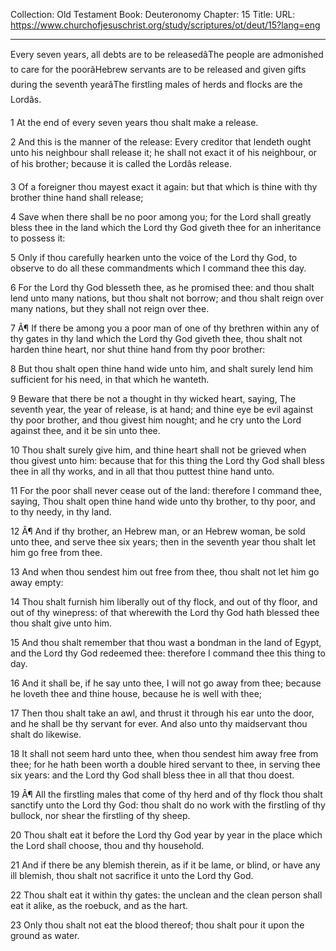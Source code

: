 Collection: Old Testament
Book: Deuteronomy
Chapter: 15
Title: 
URL: https://www.churchofjesuschrist.org/study/scriptures/ot/deut/15?lang=eng

---

Every seven years, all debts are to be releasedâThe people are admonished to care for the poorâHebrew servants are to be released and given gifts during the seventh yearâThe firstling males of herds and flocks are the Lordâs.

1 At the end of every seven years thou shalt make a release.

2 And this is the manner of the release: Every creditor that lendeth ought unto his neighbour shall release it; he shall not exact it of his neighbour, or of his brother; because it is called the Lordâs release.

3 Of a foreigner thou mayest exact it again: but that which is thine with thy brother thine hand shall release;

4 Save when there shall be no poor among you; for the Lord shall greatly bless thee in the land which the Lord thy God giveth thee for an inheritance to possess it:

5 Only if thou carefully hearken unto the voice of the Lord thy God, to observe to do all these commandments which I command thee this day.

6 For the Lord thy God blesseth thee, as he promised thee: and thou shalt lend unto many nations, but thou shalt not borrow; and thou shalt reign over many nations, but they shall not reign over thee.

7 Â¶ If there be among you a poor man of one of thy brethren within any of thy gates in thy land which the Lord thy God giveth thee, thou shalt not harden thine heart, nor shut thine hand from thy poor brother:

8 But thou shalt open thine hand wide unto him, and shalt surely lend him sufficient for his need, in that which he wanteth.

9 Beware that there be not a thought in thy wicked heart, saying, The seventh year, the year of release, is at hand; and thine eye be evil against thy poor brother, and thou givest him nought; and he cry unto the Lord against thee, and it be sin unto thee.

10 Thou shalt surely give him, and thine heart shall not be grieved when thou givest unto him: because that for this thing the Lord thy God shall bless thee in all thy works, and in all that thou puttest thine hand unto.

11 For the poor shall never cease out of the land: therefore I command thee, saying, Thou shalt open thine hand wide unto thy brother, to thy poor, and to thy needy, in thy land.

12 Â¶ And if thy brother, an Hebrew man, or an Hebrew woman, be sold unto thee, and serve thee six years; then in the seventh year thou shalt let him go free from thee.

13 And when thou sendest him out free from thee, thou shalt not let him go away empty:

14 Thou shalt furnish him liberally out of thy flock, and out of thy floor, and out of thy winepress: of that wherewith the Lord thy God hath blessed thee thou shalt give unto him.

15 And thou shalt remember that thou wast a bondman in the land of Egypt, and the Lord thy God redeemed thee: therefore I command thee this thing to day.

16 And it shall be, if he say unto thee, I will not go away from thee; because he loveth thee and thine house, because he is well with thee;

17 Then thou shalt take an awl, and thrust it through his ear unto the door, and he shall be thy servant for ever. And also unto thy maidservant thou shalt do likewise.

18 It shall not seem hard unto thee, when thou sendest him away free from thee; for he hath been worth a double hired servant to thee, in serving thee six years: and the Lord thy God shall bless thee in all that thou doest.

19 Â¶ All the firstling males that come of thy herd and of thy flock thou shalt sanctify unto the Lord thy God: thou shalt do no work with the firstling of thy bullock, nor shear the firstling of thy sheep.

20 Thou shalt eat it before the Lord thy God year by year in the place which the Lord shall choose, thou and thy household.

21 And if there be any blemish therein, as if it be lame, or blind, or have any ill blemish, thou shalt not sacrifice it unto the Lord thy God.

22 Thou shalt eat it within thy gates: the unclean and the clean person shall eat it alike, as the roebuck, and as the hart.

23 Only thou shalt not eat the blood thereof; thou shalt pour it upon the ground as water.
